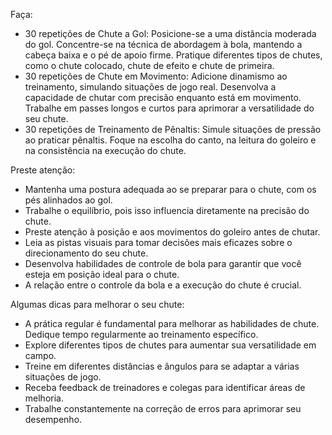 Faça:
- 30 repetições de Chute a Gol:
    Posicione-se a uma distância moderada do gol.
    Concentre-se na técnica de abordagem à bola, mantendo a cabeça baixa e o pé de apoio firme.
    Pratique diferentes tipos de chutes, como o chute colocado, chute de efeito e chute de primeira.
- 30 repetições de Chute em Movimento:
    Adicione dinamismo ao treinamento, simulando situações de jogo real.
    Desenvolva a capacidade de chutar com precisão enquanto está em movimento.
    Trabalhe em passes longos e curtos para aprimorar a versatilidade do seu chute.
- 30 repetições de Treinamento de Pênaltis:
    Simule situações de pressão ao praticar pênaltis.
    Foque na escolha do canto, na leitura do goleiro e na consistência na execução do chute.

Preste atenção:
- Mantenha uma postura adequada ao se preparar para o chute, com os pés alinhados ao gol.
- Trabalhe o equilíbrio, pois isso influencia diretamente na precisão do chute.
- Preste atenção à posição e aos movimentos do goleiro antes de chutar.
- Leia as pistas visuais para tomar decisões mais eficazes sobre o direcionamento do seu chute.
- Desenvolva habilidades de controle de bola para garantir que você esteja em posição ideal para o chute.
- A relação entre o controle da bola e a execução do chute é crucial.

Algumas dicas para melhorar o seu chute:
- A prática regular é fundamental para melhorar as habilidades de chute. Dedique tempo regularmente ao treinamento específico.
- Explore diferentes tipos de chutes para aumentar sua versatilidade em campo.
- Treine em diferentes distâncias e ângulos para se adaptar a várias situações de jogo.
- Receba feedback de treinadores e colegas para identificar áreas de melhoria.
- Trabalhe constantemente na correção de erros para aprimorar seu desempenho.